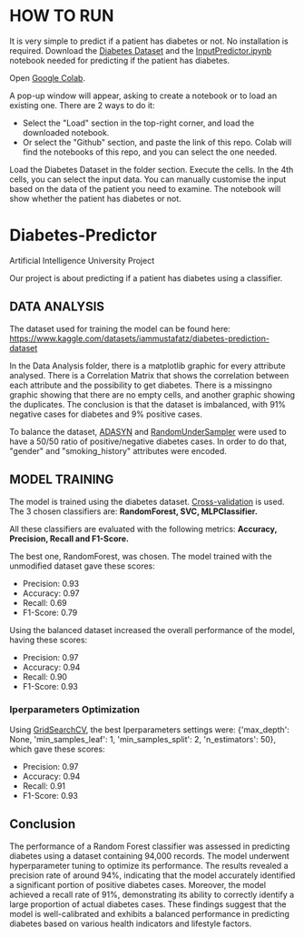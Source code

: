 # HOW TO RUN
It is very simple to predict if a patient has diabetes or not. No installation is required.
Download the [Diabetes Dataset](https://github.com/GiovanniBorrelli/Diabetes-Classifier/blob/main/Input%20Predictor/DiabetesDataset.xlsx) and the [InputPredictor.ipynb](https://github.com/GiovanniBorrelli/Diabetes-Classifier/blob/main/Input%20Predictor/InputPredictor.ipynb) notebook needed for predicting if the patient has diabetes.

Open [Google Colab](https://colab.research.google.com/).

A pop-up window will appear, asking to create a notebook or to load an existing one.
There are 2 ways to do it:
- Select the "Load" section in the top-right corner, and load the downloaded notebook.
- Or select the "Github" section, and paste the link of this repo. Colab will find the notebooks of this repo, and you can select the one needed.

Load the Diabetes Dataset in the folder section. Execute the cells. In the 4th cells, you can select the input data. You can manually customise the input based on the data of the patient you need to examine. The notebook will show whether the patient has diabetes or not.


# Diabetes-Predictor
Artificial Intelligence University Project

Our project is about predicting if a patient has diabetes using a classifier.

## DATA ANALYSIS
The dataset used for training the model can be found here:
https://www.kaggle.com/datasets/iammustafatz/diabetes-prediction-dataset

In the Data Analysis folder, there is a matplotlib graphic for every attribute analysed.
There is a Correlation Matrix that shows the correlation between each attribute and the possibility to get diabetes.
There is a missingno graphic showing that there are no empty cells, and another graphic showing the duplicates.
The conclusion is that the dataset is imbalanced, with 91% negative cases for diabetes and 9% positive cases.

To balance the dataset, [ADASYN](https://imbalanced-learn.org/dev/references/generated/imblearn.over_sampling.ADASYN.html) and [RandomUnderSampler](https://imbalanced-learn.org/dev/references/generated/imblearn.under_sampling.RandomUnderSampler.html) were used to have a 50/50 ratio of positive/negative diabetes cases.
In order to do that, "gender" and "smoking_history" attributes were encoded.

## MODEL TRAINING
The model is trained using the diabetes dataset.
[Cross-validation](https://scikit-learn.org/stable/modules/cross_validation.html) is used.
The 3 chosen classifiers are: <strong>RandomForest, SVC, MLPClassifier.</strong>

All these classifiers are evaluated with the following metrics: <strong>Accuracy, Precision, Recall and F1-Score.</strong>

The best one, RandomForest, was chosen.
The model trained with the unmodified dataset gave these scores:
- Precision: 0.93
- Accuracy: 0.97
- Recall: 0.69
- F1-Score: 0.79

Using the balanced dataset increased the overall performance of the model, having these scores:
- Precision: 0.97
- Accuracy: 0.94
- Recall: 0.90
- F1-Score: 0.93

### Iperparameters Optimization
Using [GridSearchCV](https://scikit-learn.org/stable/modules/generated/sklearn.model_selection.GridSearchCV.html), the best Iperparameters settings were:
{'max_depth': None, 'min_samples_leaf': 1, 'min_samples_split': 2, 'n_estimators': 50},
which gave these scores:
- Precision: 0.97
- Accuracy: 0.94
- Recall: 0.91
- F1-Score: 0.93

## Conclusion
The performance of a Random Forest classifier was assessed in predicting diabetes using a dataset containing 94,000 records. 
The model underwent hyperparameter tuning to optimize its performance. 
The results revealed a precision rate of around 94%, indicating that the model accurately identified a significant portion of positive diabetes cases. 
Moreover, the model achieved a recall rate of 91%, demonstrating its ability to correctly identify a large proportion of actual diabetes cases. 
These findings suggest that the model is well-calibrated and exhibits a balanced performance in predicting diabetes based on various health indicators and lifestyle factors.
